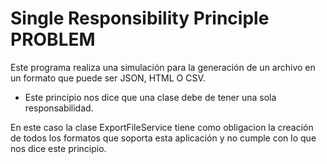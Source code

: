 # Single Responsibility Principle PROBLEM
Este programa realiza una simulación para la generación de un archivo
en un formato que puede ser JSON, HTML O CSV.

- Este principio nos dice que una clase debe de tener una sola 
responsabilidad.

En este caso la clase ExportFileService tiene como obligacion la creación 
de todos los formatos que soporta esta aplicación y no cumple con lo que nos dice este 
principio.
